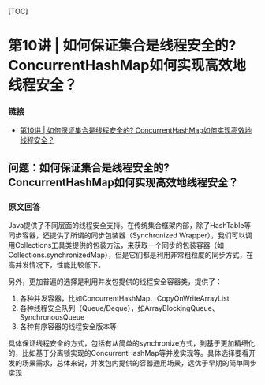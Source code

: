[TOC]

# 第10讲 | 如何保证集合是线程安全的? ConcurrentHashMap如何实现高效地线程安全？

### 链接

* [第10讲 | 如何保证集合是线程安全的? ConcurrentHashMap如何实现高效地线程安全？](https://time.geekbang.org/column/article/8137)

## 问题：如何保证集合是线程安全的? ConcurrentHashMap如何实现高效地线程安全？

### 原文回答

Java提供了不同层面的线程安全支持。在传统集合框架内部，除了HashTable等同步容器，还提供了所谓的同步包装器（Synchronized Wrapper），我们可以调用Collections工具类提供的包装方法，来获取一个同步的包装容器（如Collections.synchronizedMap），但是它们都是利用非常粗粒度的同步方式，在高并发情况下，性能比较低下。

另外，更加普遍的选择是利用并发包提供的线程安全容器类，提供了：

1. 各种并发容器，比如ConcurrentHashMap、CopyOnWriteArrayList
2. 各种线程安全队列（Queue/Deque），如ArrayBlockingQueue、SynchronousQueue
3. 各种有序容器的线程安全版本等

具体保证线程安全的方式，包括有从简单的synchronize方式，到基于更加精细化的，比如基于分离锁实现的ConcurrentHashMap等并发实现等。具体选择要看开发的场景需求，总体来说，并发包内提供的容器通用场景，远优于早期的简单同步实现